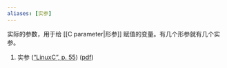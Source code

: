 ```yaml
---
aliases: [实参]
---
```

实际的参数，用于给 [[C parameter|形参]] 赋值的变量。有几个形参就有几个实参。


1. 实参 ([“LinuxC”, p. 55](zotero://select/library/items/I2QD5IEX)) ([pdf](zotero://open-pdf/library/items/4IHU78F5?page=55&annotation=ZE7E49JT))